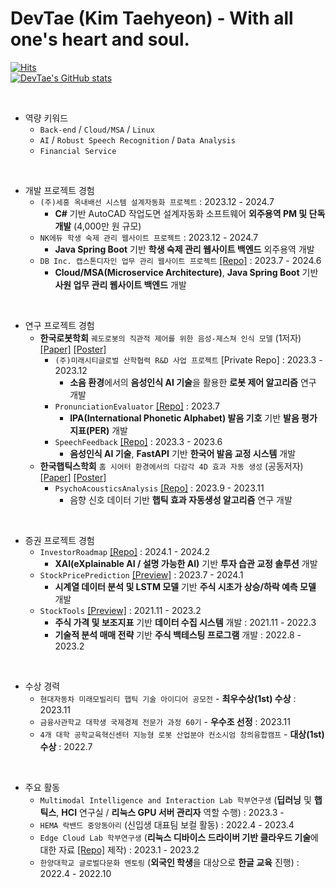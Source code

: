 DevTae (Kim Taehyeon) - With all one's heart and soul.
=====


[![Hits](https://hits.seeyoufarm.com/api/count/incr/badge.svg?url=https%3A%2F%2Fgithub.com%2FDevTae&count_bg=%2379C83D&title_bg=%23555555&icon=&icon_color=%23E7E7E7&title=hits&edge_flat=false)](https://hits.seeyoufarm.com)
<br/>
[![DevTae's GitHub stats](https://github-readme-stats.vercel.app/api?username=DevTae&count_private=true&show_icons=true)](https://github.com/anuraghazra/github-readme-stats)

<br/>

- 역량 키워드
  - `Back-end` / `Cloud/MSA` / `Linux`
  - `AI` / `Robust Speech Recognition` / `Data Analysis`
  - `Financial Service`

<br/>

- 개발 프로젝트 경험
  - `(주)세홍 옥내배선 시스템 설계자동화 프로젝트` : 2023.12 - 2024.7
    - **C#** 기반 AutoCAD 작업도면 설계자동화 소프트웨어 **외주용역 PM 및 단독 개발** (4,000만 원 규모)
  - `NK에듀 학생 숙제 관리 웹사이트 프로젝트` : 2023.12 - 2024.7
    - **Java Spring Boot** 기반 **학생 숙제 관리 웹사이트 백엔드** 외주용역 개발
  - `DB Inc. 캡스톤디자인 업무 관리 웹사이트 프로젝트` [[Repo]](https://github.com/DB-Inc-Capstone) : 2023.7 - 2024.6
    - **Cloud/MSA(Microservice Architecture)**, **Java Spring Boot** 기반 **사원 업무 관리 웹사이트 백엔드** 개발

<br/>

- 연구 프로젝트 경험
  - **한국로봇학회** `궤도로봇의 직관적 제어를 위한 음성-제스쳐 인식 모델` (1저자) [[Paper]](https://github.com/DevTae/MILabPaper/blob/main/%5B%EB%85%BC%EB%AC%B8%EC%B4%88%EB%A1%9D%5D%20%EA%B6%A4%EB%8F%84%EB%A1%9C%EB%B4%87%EC%9D%98%20%EC%A7%81%EA%B4%80%EC%A0%81%20%EC%A0%9C%EC%96%B4%EB%A5%BC%20%EC%9C%84%ED%95%9C%20%EC%9D%8C%EC%84%B1-%EC%A0%9C%EC%8A%A4%EC%B3%90%20%EC%9D%B8%EC%8B%9D%20%EB%AA%A8%EB%8D%B8.pdf) [[Poster]](https://github.com/DevTae/MILabPaper/blob/main/%5B%ED%8F%AC%EC%8A%A4%ED%84%B0%5D%20%EA%B6%A4%EB%8F%84%EB%A1%9C%EB%B4%87%EC%9D%98%20%EC%A7%81%EA%B4%80%EC%A0%81%20%EC%A0%9C%EC%96%B4%EB%A5%BC%20%EC%9C%84%ED%95%9C%20%EC%9D%8C%EC%84%B1-%EC%A0%9C%EC%8A%A4%EC%B3%90%20%EC%9D%B8%EC%8B%9D%20%EB%AA%A8%EB%8D%B8.pdf)
    - `(주)미래시티글로벌 산학협력 R&D 사업 프로젝트` [Private Repo] : 2023.3 - 2023.12
      - **소음 환경**에서의 **음성인식 AI 기술**을 활용한 **로봇 제어 알고리즘** 연구 개발
    - `PronunciationEvaluator` [[Repo]](https://github.com/DevTae/PronunciationEvaluator) : 2023.7
      - **IPA(International Phonetic Alphabet) 발음 기호** 기반 **발음 평가 지표(PER)** 개발
    - `SpeechFeedback` [[Repo]](https://github.com/DevTae/SpeechFeedback) : 2023.3 - 2023.6
      - **음성인식 AI 기술**, **FastAPI** 기반 **한국어 발음 교정 시스템** 개발
  - **한국햅틱스학회** `홈 시어터 환경에서의 다감각 4D 효과 자동 생성` (공동저자) [[Paper]](https://github.com/DevTae/MILabPaper/blob/main/%5B%EB%85%BC%EB%AC%B8%EC%B4%88%EB%A1%9D%5D%20%ED%99%88%20%EC%8B%9C%EC%96%B4%ED%84%B0%20%ED%99%98%EA%B2%BD%EC%97%90%EC%84%9C%EC%9D%98%20%EB%8B%A4%EA%B0%90%EA%B0%81%204D%20%ED%9A%A8%EA%B3%BC%20%EC%9E%90%EB%8F%99%20%EC%83%9D%EC%84%B1.pdf) [[Poster]](https://github.com/DevTae/MILabPaper/blob/main/%5B%ED%8F%AC%EC%8A%A4%ED%84%B0%5D%20%ED%99%88%20%EC%8B%9C%EC%96%B4%ED%84%B0%20%ED%99%98%EA%B2%BD%EC%97%90%EC%84%9C%EC%9D%98%20%EB%8B%A4%EA%B0%90%EA%B0%81%204D%20%ED%9A%A8%EA%B3%BC%20%EC%9E%90%EB%8F%99%20%EC%83%9D%EC%84%B1.pdf)
    - `PsychoAcousticsAnalysis` [[Repo]](https://github.com/DevTae/PsychoAcousticsAnalysis) : 2023.9 - 2023.11
      - 음향 신호 데이터 기반 **햅틱 효과 자동생성 알고리즘** 연구 개발

<br/>

- 증권 프로젝트 경험
  - `InvestorRoadmap` [[Repo]](https://github.com/DevTae/InvestorRoadmap) : 2024.1 - 2024.2
    - **XAI(eXplainable AI / 설명 가능한 AI)** 기반 **투자 습관 교정 솔루션** 개발
  - `StockPricePrediction` [[Preview]](https://github.com/DevTae/StockPricePredictionPreview) : 2023.7 - 2024.1
    - **시계열 데이터 분석 및 LSTM 모델** 기반 **주식 시초가 상승/하락 예측 모델** 개발
  - `StockTools` [[Preview]](https://github.com/DevTae/StockToolsPreview) : 2021.11 - 2023.2
    - **주식 가격 및 보조지표** 기반 **데이터 수집 시스템** 개발 : 2021.11 - 2022.3
    - **기술적 분석 매매 전략** 기반 **주식 백테스팅 프로그램** 개발 : 2022.8 - 2023.2

<br/>

- 수상 경력
  - `현대자동차 미래모빌리티 햅틱 기술 아이디어 공모전` - **최우수상(1st) 수상** : 2023.11
  - `금융사관학교 대학생 국제경제 전문가 과정 60기` - **우수조 선정** : 2023.11
  - `4개 대학 공학교육혁신센터 지능형 로봇 산업분야 컨소시엄 창의융합캠프` - **대상(1st) 수상** : 2022.7
  
<br/>

- 주요 활동
  - `Multimodal Intelligence and Interaction Lab 학부연구생` (**딥러닝** 및 **햅틱스**, **HCI** 연구실 / **리눅스 GPU 서버 관리자** 역할 수행) : 2023.3 -  
  - `HEMA 락밴드 중앙동아리` (신입생 대표팀 보컬 활동) : 2022.4 - 2023.4
  - `Edge Cloud Lab 학부연구생` (**리눅스 디바이스 드라이버 기반 클라우드 기술**에 대한 자료 [[Repo]](https://github.com/DevTae/Linux-Device-Driver) 제작) : 2023.1 - 2023.2
  - `한양대학교 글로벌다문화 멘토링` (**외국인 학생**을 대상으로 **한글 교육** 진행) : 2022.4 - 2022.10
  
<br/>
